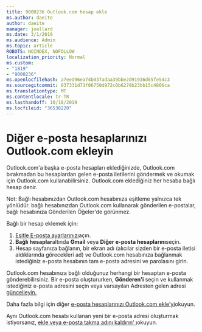 ```yaml
---
title: 9000236 Outlook.com hesap ekle
ms.author: daeite
author: daeite
manager: joallard
ms.date: 3/1/2019
ms.audience: Admin
ms.topic: article
ROBOTS: NOINDEX, NOFOLLOW
localization_priority: Normal
ms.custom:
- "1819"
- "9000236"
ms.openlocfilehash: a7eed96ea74b037adaa39bbe2d91936d65fe54c3
ms.sourcegitcommit: 037331d71f06750d972c0b6278b23bb15c4806ca
ms.translationtype: MT
ms.contentlocale: tr-TR
ms.lasthandoff: 10/18/2019
ms.locfileid: "36538220"
---
```

# <a name="add-your-other-email-accounts-to-outlookcom"></a>Diğer e-posta hesaplarınızı Outlook.com ekleyin

Outlook.com'a başka e-posta hesapları eklediğinizde, Outlook.com bırakmadan bu hesaplardan gelen e-posta iletilerini göndermek ve okumak için Outlook.com kullanabilirsiniz. Outlook.com eklediğiniz her hesaba bağlı hesap denir.

Not: Bağlı hesabınızdan Outlook.com hesabınıza eşitleme yalnızca tek yönlüdür. bağlı hesabınızdan Outlook.com kullanarak gönderilen e-postalar, bağlı hesabınıza Gönderilen Öğeler'de görünmez.

Bağlı bir hesap eklemek için:

1. [Eşitle E-posta ayarlarınızı](https://go.microsoft.com/fwlink/?linkid=875264)açın.
2. **Bağlı hesaplar**altında **Gmail** veya **Diğer e-posta hesaplarını**seçin.
3. Hesap sayfanıza bağlanın, bir ekran adı (alıcılar sizden bir e-posta iletisi aldıklarında görecekleri ad) ve Outlook.com hesabınıza bağlanmak istediğiniz e-posta hesabının tam e-posta adresini ve parolasını girin.

Outlook.com hesabınıza bağlı olduğunuz herhangi bir hesaptan e-posta gönderebilirsiniz. Bir e-posta oluştururken, **Gönderen'i** seçin ve kullanmak istediğiniz e-posta adresini seçin veya varsayılan Adresten gelen adresi [güncelleyin.](https://go.microsoft.com/fwlink/?linkid=875264)

Daha fazla bilgi için diğer [e-posta hesaplarınızı Outlook.com ekle'yi](https://support.office.com/article/c5224df4-5885-4e79-91ba-523aa743f0ba?wt.mc_id=Office_Outlook_com_Alchemy)okuyun.

Aynı Outlook.com hesabı kullanan yeni bir e-posta adresi oluşturmak istiyorsanız, [ekle veya e-posta takma adını kaldırın' ı](https://support.office.com/article/459b1989-356d-40fa-a689-8f285b13f1f2?wt.mc_id=Office_Outlook_com_Alchemy)okuyun.